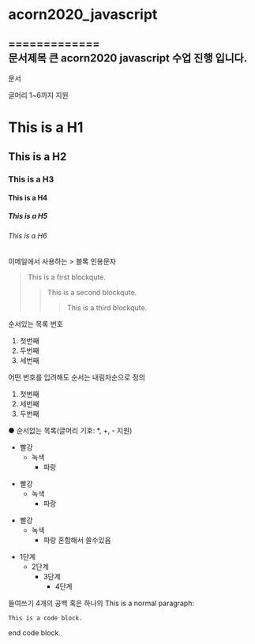 # acorn2020_javascript
=============  
문서제목 큰
acorn2020 javascript 수업 진행 입니다.
-------------     
문서 

글머리 1~6까지 지원
# This is a H1
## This is a H2
### This is a H3
#### This is a H4
##### This is a H5
###### This is a H6

이메일에서 사용하는 > 블록 인용문자
> This is a first blockqute.
>	> This is a second blockqute.
>	>	> This is a third blockqute.


순서있는 목록 번호
1. 첫번째
2. 두번째
3. 세번째

어떤 번호를 입려해도 순서는 내림차순으로 정의
1. 첫번째
3. 세번째
2. 두번째

● 순서없는 목록(글머리 기호: *, +, - 지원)

* 빨강
  * 녹색
    * 파랑

+ 빨강
  + 녹색
    + 파랑

- 빨강
  - 녹색
    - 파랑
혼합해서 쓸수있음
* 1단계
  - 2단계
    + 3단계
      + 4단계
      
 들여쓰기 4개의 공백 혹은 하나의 
This is a normal paragraph:

    This is a code block.
    
end code block.
